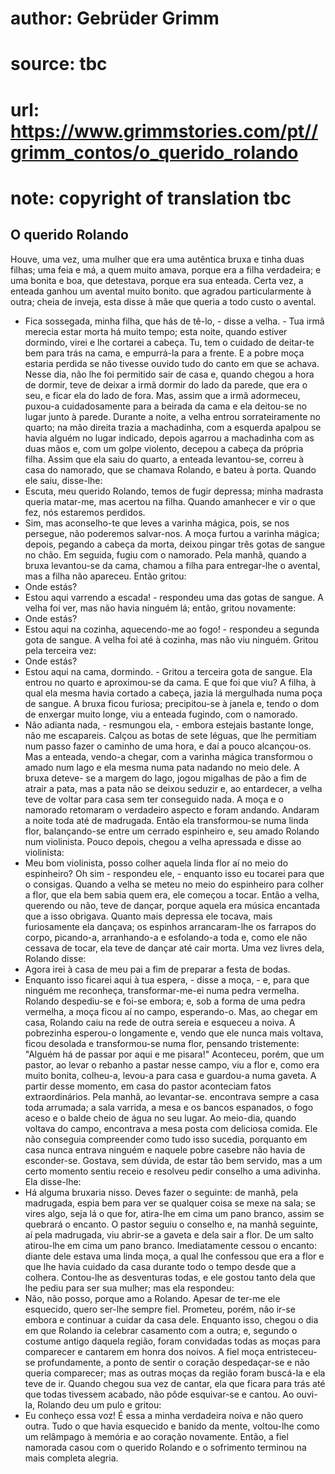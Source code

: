 # author: Gebrüder Grimm
# source: tbc
# url: https://www.grimmstories.com/pt//grimm_contos/o_querido_rolando
# note: copyright of translation tbc

## O querido Rolando 

Houve, uma vez, uma mulher que era uma autêntica bruxa e tinha duas
filhas; uma feia e má, a quem muito amava, porque era a filha
verdadeira; e uma bonita e boa, que detestava, porque era sua enteada.
Certa vez, a enteada ganhou um avental muito bonito. que agradou
particularmente à outra; cheia de inveja, esta disse à mãe que queria a
todo custo o avental.
- Fica sossegada, minha filha, que hás de tê-lo, - disse a velha. - Tua
irmã merecia estar morta há muito tempo; esta noite, quando estiver
dormindo, virei e lhe cortarei a cabeça. Tu, tem o cuidado de deitar-te
bem para trás na cama, e empurrá-la para a frente.
E a pobre moça estaria perdida se não tivesse ouvido tudo do canto em
que se achava. Nesse dia, não lhe foi permitido sair de casa e, quando
chegou a hora de dormir, teve de deixar a irmã dormir do lado da parede,
que era o seu, e ficar ela do lado de fora. Mas, assim que a irmã
adormeceu, puxou-a cuidadosamente para a beirada da cama e ela deitou-se
no lugar junto à parede. Durante a noite, a velha entrou sorrateiramente
no quarto; na mão direita trazia a machadinha, com a esquerda apalpou se
havia alguém no lugar indicado, depois agarrou a machadinha com as duas
mãos e, com um golpe violento, decepou a cabeça da própria filha.
Assim que ela saiu do quarto, a enteada levantou-se, correu à casa do
namorado, que se chamava Rolando, e bateu à porta. Quando ele saiu,
disse-lhe:
- Escuta, meu querido Rolando, temos de fugir depressa; minha madrasta
queria matar-me, mas acertou na filha. Quando amanhecer e vir o que fez,
nós estaremos perdidos.
- Sim, mas aconselho-te que leves a varinha mágica, pois, se nos
persegue, não poderemos salvar-nos.
A moça furtou a varinha mágica; depois, pegando a cabeça da morta,
deixou pingar três gotas de sangue no chão. Em seguida, fugiu com o
namorado.
Pela manhã, quando a bruxa levantou-se da cama, chamou a filha para
entregar-lhe o avental, mas a filha não apareceu. Então gritou:
- Onde estás?
- Estou aqui varrendo a escada! - respondeu uma das gotas de sangue.
A velha foi ver, mas não havia ninguém lá; então, gritou novamente:
- Onde estás?
- Estou aqui na cozinha, aquecendo-me ao fogo! - respondeu a segunda
gota de sangue.
A velha foi até à cozinha, mas não viu ninguém. Gritou pela terceira
vez:
- Onde estás?
- Estou aqui na cama, dormindo. - Gritou a terceira gota de sangue.
Ela entrou no quarto e aproximou-se da cama. E que foi que viu? A filha,
à qual ela mesma havia cortado a cabeça, jazia lá mergulhada numa poça
de sangue.
A bruxa ficou furiosa; precipitou-se à janela e, tendo o dom de enxergar
muito longe, viu a enteada fugindo, com o namorado.
- Não adianta nada, - resmungou ela, - embora estejais bastante longe,
não me escapareis.
Calçou as botas de sete léguas, que lhe permitiam num passo fazer o
caminho de uma hora, e daí a pouco alcançou-os. Mas a enteada, vendo-a
chegar, com a varinha mágica transformou o amado num lago e ela mesma
numa pata nadando no meio dele. A bruxa deteve- se a margem do lago,
jogou migalhas de pão a fim de atrair a pata, mas a pata não se deixou
seduzir e, ao entardecer, a velha teve de voltar para casa sem ter
conseguido nada.
A moça e o namorado retomaram o verdadeiro aspecto e foram andando.
Andaram a noite toda até de madrugada. Então ela transformou-se numa
linda flor, balançando-se entre um cerrado espinheiro e, seu amado
Rolando num violinista. Pouco depois, chegou a velha apressada e disse
ao violinista:
- Meu bom violinista, posso colher aquela linda flor aí no meio do
espinheiro?
Oh sim - respondeu ele, - enquanto isso eu
tocarei para que o consigas.
Quando a velha se meteu no meio do espinheiro para colher a flor, que
ela bem sabia quem era, ele começou a tocar. Então a velha, querendo ou
não, teve de dançar, porque aquela era música encantada que a isso
obrigava. Quanto mais depressa ele tocava, mais furiosamente ela
dançava; os espinhos arrancaram-lhe os farrapos do corpo, picando-a,
arranhando-a e esfolando-a toda e, como ele não cessava de tocar, ela
teve de dançar até cair morta.
Uma vez livres dela, Rolando disse:
- Agora irei à casa de meu pai a fim de preparar a festa de bodas.
- Enquanto isso ficarei aqui à tua espera, - disse a moça, - e, para que
ninguém me reconheça, transformar-me-ei numa pedra vermelha.
Rolando despediu-se e foi-se embora; e, sob a forma de uma pedra
vermelha, a moça ficou aí no campo, esperando-o. Mas, ao chegar em casa,
Rolando caiu na rede de outra sereia e esqueceu a noiva. A pobrezinha
esperou-o longamente e, vendo que ele nunca mais voltava, ficou desolada
e transformou-se numa flor, pensando tristemente: "Alguém há de passar
por aqui e me pisara!"
Aconteceu, porém, que um pastor, ao levar o rebanho a pastar nesse
campo, viu a flor e, como era muito bonita, colheu-a, levou-a para casa
e guardou-a numa gaveta.
A partir desse momento, em casa do pastor aconteciam fatos
extraordinários. Pela manhã, ao levantar-se. encontrava sempre a casa
toda arrumada; a sala varrida, a mesa e os bancos espanados, o fogo
aceso e o balde cheio de água no seu lugar. Ao meio-dia, quando voltava
do campo, encontrava a mesa posta com deliciosa comida. Ele não
conseguia compreender como tudo isso sucedia, porquanto em casa nunca
entrava ninguém e naquele pobre casebre não havia de esconder-se.
Gostava, sem dúvida, de estar tão bem servido, mas a um certo momento
sentiu receio e resolveu pedir conselho a uma adivinha. Ela disse-lhe:
- Há alguma bruxaria nisso. Deves fazer o seguinte: de manhã, pela
madrugada, espia bem para ver se qualquer coisa se mexe na sala; se
vires algo, seja lá o que for, atira-lhe em cima um pano branco, assim
se quebrará o encanto.
O pastor seguiu o conselho e, na manhã seguinte, aí pela madrugada, viu
abrir-se a gaveta e dela sair a flor. De um salto atirou-lhe em cima um
pano branco. Imediatamente cessou o encanto: diante dele estava uma
linda moça, a qual lhe confessou que era a flor e que lhe havia cuidado
da casa durante todo o tempo desde que a colhera. Contou-lhe as
desventuras todas, e ele gostou tanto dela que lhe pediu para ser sua
mulher; mas ela respondeu:
- Não, não posso, porque amo a Rolando. Apesar de ter-me ele esquecido,
quero ser-lhe sempre fiel.
Prometeu, porém, não ir-se embora e continuar a cuidar da casa dele.
Enquanto isso, chegou o dia em que Rolando ia celebrar casamento com a
outra; e, segundo o costume antigo daquela região, foram convidadas
todas as moças para comparecer e cantarem em honra dos noivos. A fiel
moça entristeceu-se profundamente, a ponto de sentir o coração
despedaçar-se e não queria comparecer; mas as outras moças da região
foram buscá-la e ela teve de ir. Quando chegou sua vez de cantar, ela
que ficara para trás até que todas tivessem acabado, não pôde
esquivar-se e cantou. Ao ouvi-la, Rolando deu um pulo e gritou:
- Eu conheço essa voz! É essa a minha verdadeira noiva e não quero
outra.
Tudo o que havia esquecido e banido da mente, voltou-lhe como um
relâmpago à memória e ao coração novamente. Então, a fiel namorada casou
com o querido Rolando e o sofrimento terminou na mais completa alegria.
